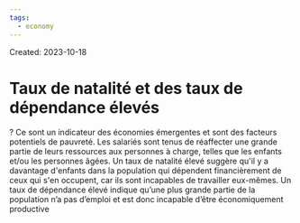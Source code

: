 ```yaml
---
tags:
  - economy
---
```

Created: 2023-10-18

# Taux de natalité et des taux de dépendance élevés
?
Ce sont un indicateur des économies émergentes et sont des facteurs potentiels de pauvreté. Les salariés sont tenus de réaffecter une grande partie de leurs ressources aux personnes à charge, telles que les enfants et/ou les personnes âgées. Un taux de natalité élevé suggère qu'il y a davantage d'enfants dans la population qui dépendent financièrement de ceux qui s'en occupent, car ils sont incapables de travailler eux-mêmes. Un taux de dépendance élevé indique qu’une plus grande partie de la population n’a pas d’emploi et est donc incapable d’être économiquement productive
<!--SR:!2024-01-09,51,250-->